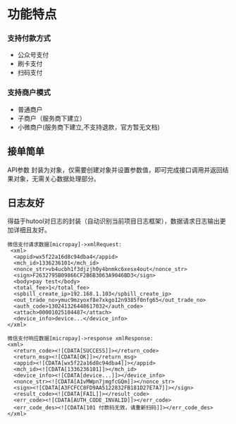 功能特点
===

### 支持付款方式
- 公众号支付
- 刷卡支付
- 扫码支付

### 支持商户模式
- 普通商户
- 子商户（服务商下建立）
- 小微商户(服务商下建立,不支持退款，官方暂无文档)

接单简单
---

API参数 封装为对象，仅需要创建对象并设置参数值，即可完成接口调用并返回结果对象，无需关心数据处理部分。

日志友好
---

得益于hutool对日志的封装（自动识别当前项目日志框架），数据请求日志输出更加详细且友好。
```
微信支付请求数据[micropay]->xmlRequest:
 <xml>
  <appid>wx5f22a16d8c94dba4</appid>
  <mch_id>1336236101</mch_id>
  <nonce_str>vb4ucbh1f3djzjh0y4bnmkc6xesx4out</nonce_str>
  <sign>F2632795B09866CF2B6B3063A9046BD3</sign>
  <body>pay test</body>
  <total_fee>1</total_fee>
  <spbill_create_ip>192.168.1.103</spbill_create_ip>
  <out_trade_no>ymuc9mzyoxf8e7xkgo12n9385f0nfg65</out_trade_no>
  <auth_code>130241326448617032</auth_code>
  <attach>00001025104487</attach>
  <device_info>device...</device_info>
</xml>

微信支付响应数据[micropay]->response xmlResponse:
<xml>
  <return_code><![CDATA[SUCCESS]]></return_code>
  <return_msg><![CDATA[OK]]></return_msg>
  <appid><![CDATA[wx5f22a16d8c94dba4]]></appid>
  <mch_id><![CDATA[1336236101]]></mch_id>
  <device_info><![CDATA[device...]]></device_info>
  <nonce_str><![CDATA[A1vMWpn7jmgfcGQm]]></nonce_str>
  <sign><![CDATA[A3FCFCC8FD9AA5122832FB181D27E7A7]]></sign>
  <result_code><![CDATA[FAIL]]></result_code>
  <err_code><![CDATA[AUTH_CODE_INVALID]]></err_code>
  <err_code_des><![CDATA[101 付款码无效，请重新扫码]]></err_code_des>
</xml>
```

